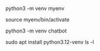 python3 -m venv myenv

source myenv/bin/activate

python3 -m venv chatbot


sudo apt install python3.12-venv 
ls -l
